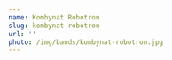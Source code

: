 ```yaml
---
name: Kombynat Robotron
slug: kombynat-robotron
url: ''
photo: /img/bands/kombynat-robotron.jpg
---
```

